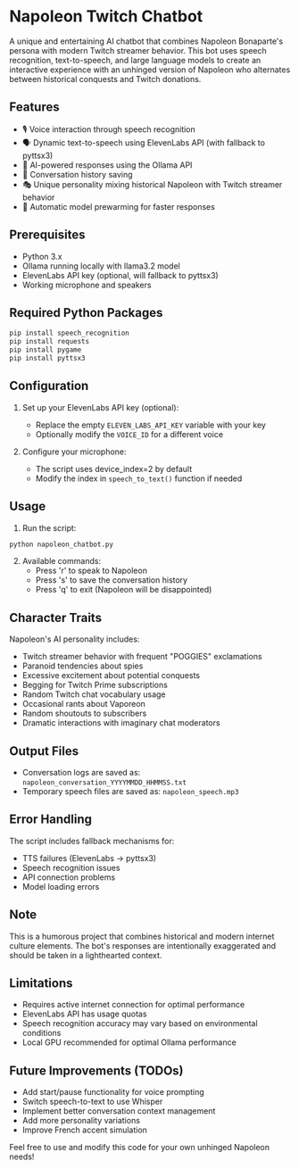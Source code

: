 # Napoleon Twitch Chatbot

A unique and entertaining AI chatbot that combines Napoleon Bonaparte's persona with modern Twitch streamer behavior. This bot uses speech recognition, text-to-speech, and large language models to create an interactive experience with an unhinged version of Napoleon who alternates between historical conquests and Twitch donations.

## Features

- 🎙️ Voice interaction through speech recognition
- 🗣️ Dynamic text-to-speech using ElevenLabs API (with fallback to pyttsx3)
- 🤖 AI-powered responses using the Ollama API
- 💾 Conversation history saving
- 🎭 Unique personality mixing historical Napoleon with Twitch streamer behavior
- 🔄 Automatic model prewarming for faster responses

## Prerequisites

- Python 3.x
- Ollama running locally with llama3.2 model
- ElevenLabs API key (optional, will fallback to pyttsx3)
- Working microphone and speakers

## Required Python Packages

```bash
pip install speech_recognition
pip install requests
pip install pygame
pip install pyttsx3
```

## Configuration

1. Set up your ElevenLabs API key (optional):
   - Replace the empty `ELEVEN_LABS_API_KEY` variable with your key
   - Optionally modify the `VOICE_ID` for a different voice

2. Configure your microphone:
   - The script uses device_index=2 by default
   - Modify the index in `speech_to_text()` function if needed

## Usage

1. Run the script:
```bash
python napoleon_chatbot.py
```

2. Available commands:
   - Press 'r' to speak to Napoleon
   - Press 's' to save the conversation history
   - Press 'q' to exit (Napoleon will be disappointed)

## Character Traits

Napoleon's AI personality includes:
- Twitch streamer behavior with frequent "POGGIES" exclamations
- Paranoid tendencies about spies
- Excessive excitement about potential conquests
- Begging for Twitch Prime subscriptions
- Random Twitch chat vocabulary usage
- Occasional rants about Vaporeon
- Random shoutouts to subscribers
- Dramatic interactions with imaginary chat moderators

## Output Files

- Conversation logs are saved as: `napoleon_conversation_YYYYMMDD_HHMMSS.txt`
- Temporary speech files are saved as: `napoleon_speech.mp3`

## Error Handling

The script includes fallback mechanisms for:
- TTS failures (ElevenLabs → pyttsx3)
- Speech recognition issues
- API connection problems
- Model loading errors

## Note

This is a humorous project that combines historical and modern internet culture elements. The bot's responses are intentionally exaggerated and should be taken in a lighthearted context.

## Limitations

- Requires active internet connection for optimal performance
- ElevenLabs API has usage quotas
- Speech recognition accuracy may vary based on environmental conditions
- Local GPU recommended for optimal Ollama performance

## Future Improvements (TODOs)

- Add start/pause functionality for voice prompting
- Switch speech-to-text to use Whisper
- Implement better conversation context management
- Add more personality variations
- Improve French accent simulation


Feel free to use and modify this code for your own unhinged Napoleon needs!
